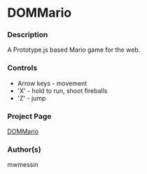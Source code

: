 DOMMario
========

### Description

A Prototype.js based Mario game for the web.

### Controls

* Arrow keys - movement
* 'X' - hold to run, shoot fireballs
* 'Z' - jump

### Project Page

[DOMMario](http://mwmessin.github.io/DOMMario/)

### Author(s)

mwmessin
